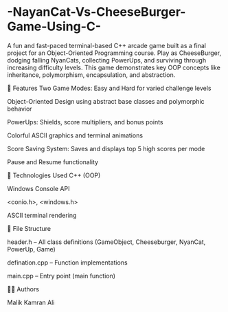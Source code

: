 # -NayanCat-Vs-CheeseBurger-Game-Using-C-
A fun and fast-paced terminal-based C++ arcade game built as a final project for an Object-Oriented Programming course. Play as CheeseBurger, dodging falling NyanCats, collecting PowerUps, and surviving through increasing difficulty levels. This game demonstrates key OOP concepts like inheritance, polymorphism, encapsulation, and abstraction.

🚀 Features
Two Game Modes: Easy and Hard for varied challenge levels

Object-Oriented Design using abstract base classes and polymorphic behavior

PowerUps: Shields, score multipliers, and bonus points

Colorful ASCII graphics and terminal animations

Score Saving System: Saves and displays top 5 high scores per mode

Pause and Resume functionality

🧱 Technologies Used
C++ (OOP)

Windows Console API

<conio.h>, <windows.h>

ASCII terminal rendering

📂 File Structure

header.h – All class definitions (GameObject, Cheeseburger, NyanCat, PowerUp, Game)

defination.cpp – Function implementations

main.cpp – Entry point (main function)

🧑‍💻 Authors

Malik Kamran Ali
